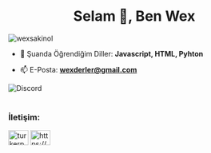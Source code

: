 <h1 align="center">Selam 👋, Ben Wex</h1>

<p align="left"> <img src="https://komarev.com/ghpvc/?username=wexsakinol&label=Profile%20views&color=0e75b6&style=flat" alt="wexsakinol" /> </p>


- 🌱 Şuanda Öğrendiğim Diller: **Javascript, HTML, Pyhton**

- 📫 E-Posta: **wexderler@gmail.com**

![Discord](https://discord.c99.nl/widget/theme-5/773265176597626950.png)<br><br>


<h3 align="left">İletişim:</h3>
<p align="left">
<a href="https://instagram.com/wexsakinol" target="blank"><img align="center" src="https://raw.githubusercontent.com/rahuldkjain/github-profile-readme-generator/master/src/images/icons/Social/instagram.svg" alt="turkerpw" height="30" width="40" /></a>
<a href="https://discord.gg/https://discord.gg/agYKje55XB" target="blank"><img align="center" src="https://raw.githubusercontent.com/rahuldkjain/github-profile-readme-generator/master/src/images/icons/Social/discord.svg" alt="https://discord.gg/agYKje55XB" height="30" width="40" /></a>
</p>



